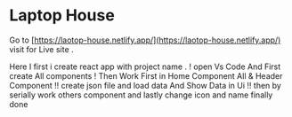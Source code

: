 # Laptop House 
Go to [https://laotop-house.netlify.app/](https://laotop-house.netlify.app/) visit for Live site .

Here  I  first i create react app with project name .
! open Vs Code And First create All components 
! Then Work First in Home Component All & Header Component
!! create json file and load data And Show Data in Ui 
!! then by serially work others component and lastly change icon and name finally done 